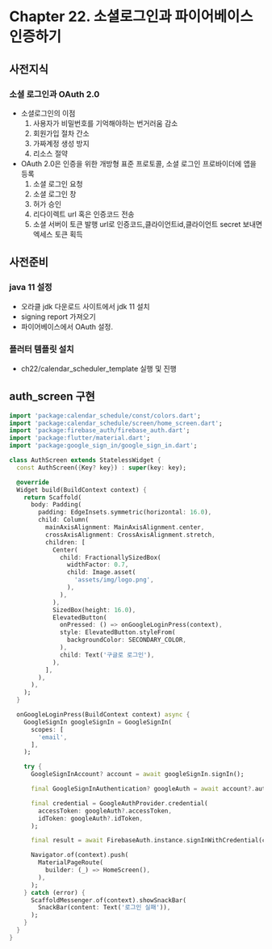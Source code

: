 # Chapter 22. 소셜로그인과 파이어베이스 인증하기
## 사전지식
### 소셜 로그인과 OAuth 2.0
- 소셜로그인의 이점
  1. 사용자가 비밀번호를 기억해야하는 번거러움 감소
  2. 회원가입 절차 간소
  3. 가짜계정 생성 방지
  4. 리소스 절약
- OAuth 2.0은 인증을 위한 개방형 표준 프로토콜, 소셜 로그인 프로바이더에 앱을 등록
  1. 소셜 로그인 요청
  2. 소셜 로그인 창
  3. 허가 승인
  4. 리다이렉트 url 혹은 인증코드 전송
  5. 소셜 서버이 토큰 발행 url로 인증코드,클라이언트id,클라이언트 secret 보내면 엑세스 토큰 획득

## 사전준비
### java 11 설정
- 오라클 jdk 다운로드 사이트에서 jdk 11 설치
- signing report 가져오기
- 파이어베이스에서 OAuth 설정. 
### 플러터 템플릿 설치
- ch22/calendar_scheduler_template 실행 및 진행

## auth_screen 구현
```dart
import 'package:calendar_schedule/const/colors.dart';
import 'package:calendar_schedule/screen/home_screen.dart';
import 'package:firebase_auth/firebase_auth.dart';
import 'package:flutter/material.dart';
import 'package:google_sign_in/google_sign_in.dart';

class AuthScreen extends StatelessWidget {
  const AuthScreen({Key? key}) : super(key: key);

  @override
  Widget build(BuildContext context) {
    return Scaffold(
      body: Padding(
        padding: EdgeInsets.symmetric(horizontal: 16.0),
        child: Column(
          mainAxisAlignment: MainAxisAlignment.center,
          crossAxisAlignment: CrossAxisAlignment.stretch,
          children: [
            Center(
              child: FractionallySizedBox(
                widthFactor: 0.7,
                child: Image.asset(
                  'assets/img/logo.png',
                ),
              ),
            ),
            SizedBox(height: 16.0),
            ElevatedButton(
              onPressed: () => onGoogleLoginPress(context),
              style: ElevatedButton.styleFrom(
                backgroundColor: SECONDARY_COLOR,
              ),
              child: Text('구글로 로그인'),
            ),
          ],
        ),
      ),
    );
  }

  onGoogleLoginPress(BuildContext context) async {
    GoogleSignIn googleSignIn = GoogleSignIn(
      scopes: [
        'email',
      ],
    );

    try {
      GoogleSignInAccount? account = await googleSignIn.signIn();

      final GoogleSignInAuthentication? googleAuth = await account?.authentication;

      final credential = GoogleAuthProvider.credential(
        accessToken: googleAuth?.accessToken,
        idToken: googleAuth?.idToken,
      );

      final result = await FirebaseAuth.instance.signInWithCredential(credential);

      Navigator.of(context).push(
        MaterialPageRoute(
          builder: (_) => HomeScreen(),
        ),
      );
    } catch (error) {
      ScaffoldMessenger.of(context).showSnackBar(
        SnackBar(content: Text('로그인 실패')),
      );
    }
  }
}

```
##
